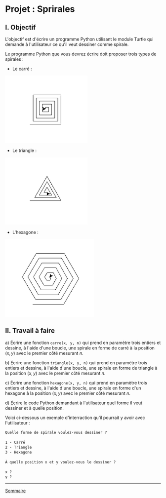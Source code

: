 # Projet : Sprirales

## I. Objectif

L'objectif est d'écrire un programme Python utilisant le module Turtle qui demande à l'utilisateur ce qu'il veut dessiner comme spirale.

Le programme Python que vous devrez écrire doit proposer trois types de spirales :

- Le carré :

![image](./img/carre_spirale.png)

- Le triangle :

![image](./img/triangle_spirale.png)

- L'hexagone :

![image](./img/hexagone_spirale.png)

## II. Travail à faire

a) Écrire une fonction `carre(x, y, n)` qui prend en paramètre trois entiers et dessine, à l'aide d'une boucle, une spirale en forme de carré à la position $(x,y)$ avec le premier côté mesurant $n$.

b) Écrire une fonction `triangle(x, y, n)` qui prend en paramètre trois entiers et dessine, à l'aide d'une boucle, une spirale en forme de triangle à la position $(x,y)$ avec le premier côté mesurant $n$.

c) Écrire une fonction `hexagone(x, y, n)` qui prend en paramètre trois entiers et dessine, à l'aide d'une boucle, une spirale en forme d'un hexagone à la position $(x,y)$ avec le premier côté mesurant $n$.

d) Écrire le code Python demandant à l'utilisateur quel forme il veut dessiner et à quelle position. 

Voici ci-dessous un exemple d'interraction qu'il pourrait y avoir avec l'utilisateur :

```
Quelle forme de spirale voulez-vous dessiner ?

1 - Carré
2 - Triangle
3 - Hexagone

À quelle position x et y voulez-vous le dessiner ?

x ?
y ?
```
________________

[Sommaire](./../README.md)
